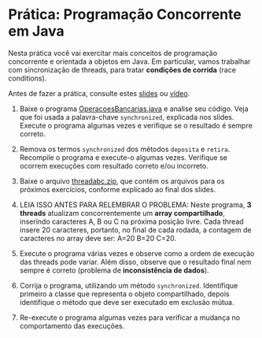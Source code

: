 # Prática: Programação Concorrente em Java


Nesta prática você vai exercitar mais conceitos de programação concorrente e orientada a objetos em Java. Em particular, vamos trabalhar com sincronização de threads, para tratar **condições de corrida** (race conditions).

Antes de fazer a prática, consulte estes [slides](https://docs.google.com/presentation/d/1k-3EpPzpnHgWlge-QT4N7MY8b5SQ4iEGQZaXzBm6Ir4/edit?usp=sharing) ou [vídeo](https://drive.google.com/file/d/1hkr0sgpsxBHHHOLbN2avQURBOPVd8mD8/view?usp=sharing).

1. Baixe o programa [OperacoesBancarias.java](OperacoesBancarias.java) e analise seu código. Veja que foi usada a palavra-chave `synchronized`, explicada nos slides. Execute o programa algumas vezes e verifique se o resultado é sempre correto.

2. Remova os termos `synchronized` dos métodos `deposita` e `retira`. Recompile o programa e execute-o algumas vezes. Verifique se ocorrem execuções com resultado correto e/ou incorreto.

3. Baixe o arquivo [threadabc.zip](threadabc.zip), que contém os arquivos para os próximos exercícios, conforme explicado ao final dos slides.

4. LEIA ISSO ANTES PARA RELEMBRAR O PROBLEMA: Neste programa, **3 threads** atualizam concorrentemente um **array compartilhado**, inserindo caracteres A, B ou C na próxima posição livre. Cada thread insere 20 caracteres, portanto, no final de cada rodada, a contagem de caracteres no array deve ser: A=20 B=20 C=20.

5. Execute o programa várias vezes e observe como a ordem de execução das threads pode variar. Além disso, observe que o resultado final nem sempre é correto (problema de **inconsistência de dados**).

6. Corrija o programa, utilizando um método `synchronized`. Identifique primeiro a classe que representa o objeto compartilhado, depois identifique o método que deve ser executado em exclusão mútua. 

7. Re-execute o programa algumas vezes para verificar a mudança no comportamento das execuções.

